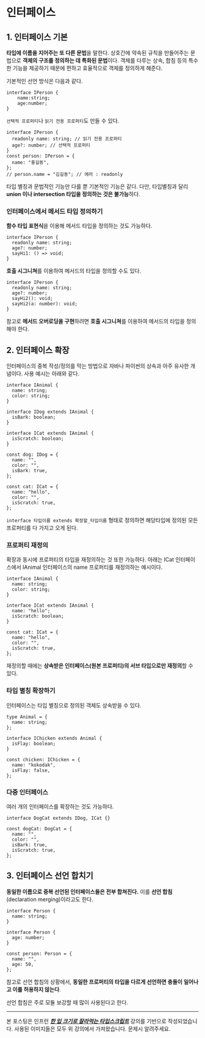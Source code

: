 # 인터페이스

## 1. 인터페이스 기본

**타입에 이름을 지어주는 또 다른 문법**을 말한다.
상호간에 약속된 규칙을 만들어주는 문법으로 **객체의 구조를 정의하는 데 특화된 문법**이다. 객체를 다루는 상속, 합침 등의 특수한 기능을 제공하기 때문에 편하고 효율적으로 객체를 정의하게 해준다.

기본적인 선언 방식은 다음과 같다.

```
interface IPerson {
    name:string;
    age:number;
}
```

`선택적 프로퍼티`나 `읽기 전용 프로퍼티`도 만들 수 있다.

```
interface IPerson {
  readonly name: string; // 읽기 전용 프로퍼티
  age?: number; // 선택적 프로퍼티
}
const person: IPerson = {
  name: "홍길동",
};
// person.name = "김길동"; // 에러 : readonly
```

타입 별칭과 문법적인 기능만 다를 뿐 기본적인 기능은 같다. 다만, 타입별칭과 달리 **union 이나 intersection 타입을 정의하는 것은 불가능**하다.

### 인터페이스에서 메서드 타입 정의하기

**함수 타입 표현식**을 이용해 메서드 타입을 정의하는 것도 가능하다.

```
interface IPerson {
  readonly name: string;
  age?: number;
  sayHi1: () => void;
}
```

**호출 시그니쳐**를 이용하여 메서드의 타입을 정의할 수도 있다.

```
interface IPerson {
  readonly name: string;
  age?: number;
  sayHi2(): void;
  sayHi2(a: number): void;
}
```

참고로 **메서드 오버로딩을 구현**하려면 **호출 시그니쳐**를 이용하여 메서드의 타입을 정의해야 한다.

## 2. 인터페이스 확장

인터페이스의 중복 작성/정의를 막는 방법으로
자바나 파이썬의 상속과 아주 유사한 개념이다. 사용 예시는 아래와 같다.

```
interface IAnimal {
  name: string;
  color: string;
}

interface IDog extends IAnimal {
  isBark: boolean;
}

interface ICat extends IAnimal {
  isScratch: boolean;
}

const dog: IDog = {
  name: "",
  color: "",
  isBark: true,
};

const cat: ICat = {
  name: "hello",
  color: "",
  isScratch: true,
};
```

`interface 타입이름 extends 확장할_타입이름` 형태로 정의하면 해당타입에 정의된 모든 프로퍼티를 다 가지고 오게 된다.

### 프로퍼티 재정의

확장과 동시에 프로퍼티의 타입을 재정의하는 것 또한 가능하다. 아래는 ICat 인터페이스에서 IAnimal 인터페이스의 name 프로퍼티를 재정의하는 예시이다.

```
interface IAnimal {
  name: string;
  color: string;
}

interface ICat extends IAnimal {
  name: "hello";
  isScratch: boolean;
}

const cat: ICat = {
  name: "hello",
  color: "",
  isScratch: true,
};
```

재정의할 때에는 **상속받은 인터페이스(원본 프로퍼티)의 서브 타입으로만 재정의**할 수 있다.

### 타입 별칭 확장하기

인터페이스는 타입 별칭으로 정의된 객체도 상속받을 수 있다.

```
type Animal = {
  name: string;
};

interface IChicken extends Animal {
  isFlay: boolean;
}

const chicken: IChicken = {
  name: "kokodak",
  isFlay: false,
};
```

### 다중 인터페이스

여러 개의 인터페이스를 확장하는 것도 가능하다.

```
interface DogCat extends IDog, ICat {}

const dogCat: DogCat = {
  name: "",
  color: "",
  isBark: true,
  isScratch: true,
};

```

## 3. 인터페이스 선언 합치기

**동일한 이름으로 중복 선언된 인터페이스들은 전부 합쳐진다.** 이를 **선언 합침**(declaration merging)이라고도 한다.

```
interface Person {
  name: string;
}

interface Person {
  age: number;
}

const person: Person = {
  name: "",
  age: 50,
};
```

참고로 선언 합침의 상황에서, **동일한 프로퍼티의 타입을 다르게 선언하면 충돌이 일어나고 이를 허용하지 않는다**.

선언 합침은 주로 모듈 보강할 때 많이 사용된다고 한다.

---

본 포스팅은 인프런 **_[한 입 크기로 잘라먹는 타입스크립트](https://www.inflearn.com/course/%ED%95%9C%EC%9E%85-%ED%81%AC%EA%B8%B0-%ED%83%80%EC%9E%85%EC%8A%A4%ED%81%AC%EB%A6%BD%ED%8A%B8)_** 강의를 기반으로 작성되었습니다. 사용된 이미지들은 모두 위 강의에서 가져왔습니다. 문제시 알려주세요.
